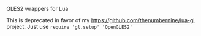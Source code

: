 GLES2 wrappers for Lua

This is deprecated in favor of my https://github.com/thenumbernine/lua-gl project.
Just use `require 'gl.setup' 'OpenGLES2'`
